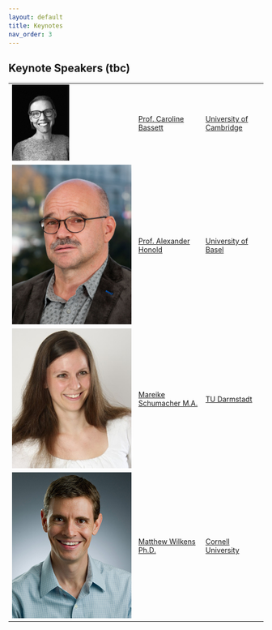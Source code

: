 ```yaml
---
layout: default
title: Keynotes
nav_order: 3
---
```


## Keynote Speakers (tbc)

|  |  |  |
|-------|-------|--------------|
| ![](/images/ppl/cb.jpeg) | [Prof. Caroline Bassett](https://www.english.cam.ac.uk/people/Caroline.Bassett/) | [University of Cambridge](https://www.cdh.cam.ac.uk) |
| ![](/images/ppl/ah.jpeg) | [Prof. Alexander Honold](https://germanistik.philhist.unibas.ch/de/personen/alexander-honold/) | [University of Basel](https://www.unibas.ch/en.html) |
| ![](/images/ppl/ms.jpeg) | [Mareike Schumacher M.A.](https://www.linglit.tu-darmstadt.de/institutlinglit/mitarbeitende/schumacher_ref/index.en.jsp) | [TU Darmstadt](https://www.tu-darmstadt.de/index.en.jsp) |
| ![](/images/ppl/mw.jpeg) | [Matthew Wilkens Ph.D.](https://infosci.cornell.edu/content/wilkens) | [Cornell University](https://www.cornell.edu/) |
